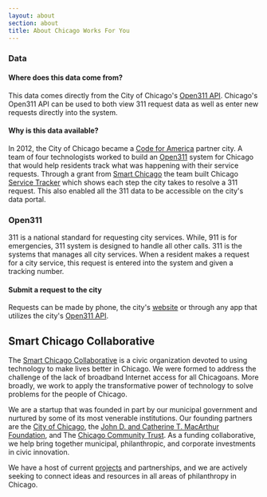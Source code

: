 ```yaml
---
layout: about
section: about
title: About Chicago Works For You
---
```


### Data

#### Where does this data come from?

This data comes directly from the City of Chicago's [Open311 API](http://dev.cityofchicago.org/docs/api). Chicago's Open311 API can be used to both view 311 request data as well as enter new requests directly into the system.

#### Why is this data available?

In 2012, the City of Chicago became a [Code for America](http://codeforamerica.org/2012-partners/chicago/) partner city. A team of four technologists worked to build an [Open311](http://open311.org/) system for Chicago that would help residents track what was happening with their service requests. Through a grant from [Smart Chicago](http://smartchicagocollaborative.org) the team built Chicago [Service Tracker](http://servicetracker.cityofchicago.org/) which shows each step the city takes to resolve a 311 request. This also enabled all the 311 data to be accessible on the city's data portal.

### Open311

311 is a national standard for requesting city services. While, 911 is for emergencies, 311 system is designed to handle all other calls. 311 is the systems that manages all city services. When a resident makes a request for a city service, this request is entered into the system and given a tracking number.

#### Submit a request to the city

Requests can be made by phone, the city's [website](http://www.cityofchicago.org/city/en/depts/311/supp_info/request_service.html) or through any app that utilizes the city's [Open311 API](http://dev.cityofchicago.org/docs/api).

## Smart Chicago Collaborative

The [Smart Chicago Collaborative](http://smartchicagocollaborative.org) is a civic organization devoted to using technology to make lives better in Chicago. We were formed to address the challenge of the lack of broadband Internet access for all Chicagoans. More broadly, we work to apply the transformative power of technology to solve problems for the people of Chicago.

We are a startup that was founded in part by our municipal government and nurtured by some of its most venerable institutions. Our founding partners are the [City of Chicago](http://cityofchicago.org), the [John D. and Catherine T. MacArthur Foundation](http://macfound.org), and The [Chicago Community Trust](http://cct.org). As a funding collaborative, we help bring together municipal, philanthropic, and corporate investments in civic innovation.

We have a host of current [projects](http://smartchicagoapps.org) and partnerships, and we are actively seeking to connect ideas and resources in all areas of philanthropy in Chicago.

